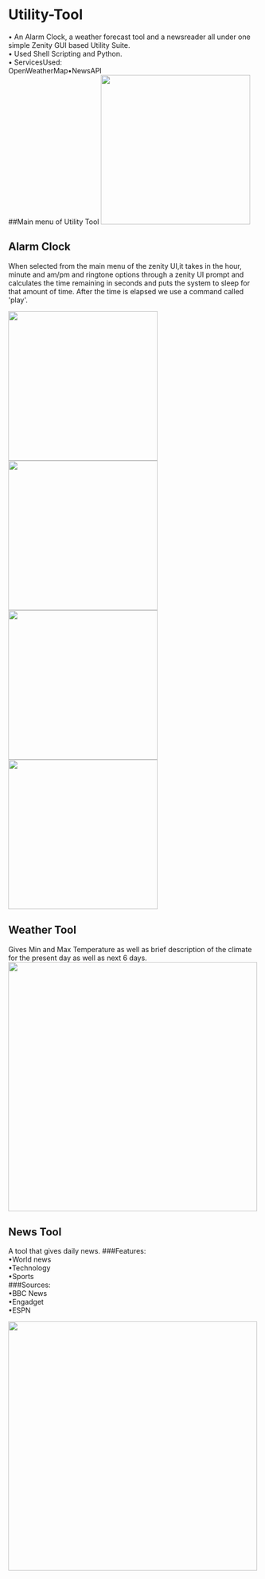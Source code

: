 # Utility-Tool

• An Alarm Clock, a weather forecast tool and a newsreader all under one simple Zenity GUI based Utility Suite. <br>
• Used Shell Scripting and Python.<br>
• ServicesUsed:<br>
OpenWeatherMap•NewsAPI<br>
##Main menu of Utility Tool
<img src="https://cloud.githubusercontent.com/assets/16516636/21474245/866dbede-cb42-11e6-9692-12f38aed12fd.png" width="300">



## Alarm Clock
When selected from the main menu of the zenity UI,it takes in the hour, minute and am/pm and ringtone options through a zenity UI prompt and calculates the time remaining in seconds and puts the system to sleep for that amount of time. After the time is elapsed we use a command called 'play'.

<img src="https://cloud.githubusercontent.com/assets/16516636/21474336/9d07218e-cb43-11e6-9b50-19fb422bd906.png" width="300"><br>
<img src="https://cloud.githubusercontent.com/assets/16516636/21474340/a0d02d38-cb43-11e6-864b-3f44bc9a1ed7.png" width="300">
<br>
<img src="https://cloud.githubusercontent.com/assets/16516636/21474342/a265d67a-cb43-11e6-9747-a3814b5ea754.png" width="300">
<br>
<img src="https://cloud.githubusercontent.com/assets/16516636/21474344/a48163f2-cb43-11e6-888f-c4b51e317cfa.png" width="300">

## Weather Tool
Gives Min and Max Temperature as well as brief description of the climate for the present day as well as next 6 days.
<img src="https://cloud.githubusercontent.com/assets/16516636/21470183/c1fe0eb0-ca96-11e6-88cf-d7683bdc7f16.png" width="500">

## News Tool
A tool that gives daily news.
###Features:<br>
•World news<br>
•Technology <br>
•Sports<br>
###Sources:<br>
•BBC News<br>
•Engadget<br>
•ESPN<br>

<img src="https://cloud.githubusercontent.com/assets/16516636/21474362/fd12ba20-cb43-11e6-9472-1b380c320226.png" width="500">




